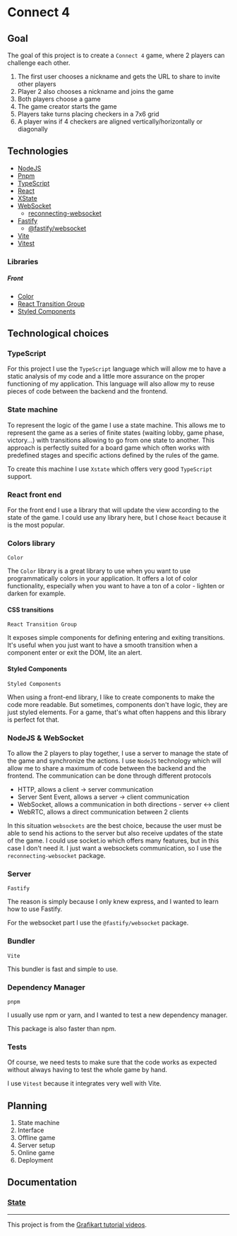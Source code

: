 # Connect 4

## Goal

The goal of this project is to create a `Connect 4` game, where 2 players can challenge each other.

1. The first user chooses a nickname and gets the URL to share to invite other players
2. Player 2 also chooses a nickname and joins the game
3. Both players choose a game
4. The game creator starts the game
5. Players take turns placing checkers in a 7x6 grid
6. A player wins if 4 checkers are aligned vertically/horizontally or diagonally

## Technologies

- [NodeJS](https://nodejs.org/)
- [Pnpm](https://pnpm.io/)
- [TypeScript](https://www.typescriptlang.org/)
- [React](https://reactjs.org/)
- [XState](https://xstate.js.org/)
- [WebSocket](https://developer.mozilla.org/en-US/docs/Web/API/WebSocket)
  - [reconnecting-websocket](https://www.npmjs.com/package/reconnecting-websocket)
- [Fastify](https://www.fastify.io/)
  - [@fastify/websocket](https://www.npmjs.com/package/@fastify/websocket)
- [Vite](https://vite.net/)
- [Vitest](https://vitest.dev/)

### Libraries

##### Front

- [Color](https://www.npmjs.com/package/color)
- [React Transition Group](https://reactcommunity.org/react-transition-group/)
- [Styled Components](https://styled-components.com/)

## Technological choices

### TypeScript

For this project I use the `TypeScript` language which will allow me to have a static
analysis of my code and a little more assurance on the proper functioning of my application. This language will
also allow my to reuse pieces of code between the backend and the frontend.

### State machine

To represent the logic of the game I use a state machine. This allows me to represent the game as a series of
finite states (waiting lobby, game phase, victory...) with transitions allowing to go from one state to another. This
approach is perfectly suited for a board game which often works with predefined stages and specific actions defined by
the rules of the game.

To create this machine I use `Xstate` which offers very good `TypeScript` support.

### React front end

For the front end I use a library that will update the view according to the state of the game. I could use any
library here, but I chose `React` because it is the most popular.

### Colors library

`Color`

The `Color` library is a great library to use when you want to use programmatically colors in your application. It
offers a lot of color functionality, especially when you want to have a ton of a color - lighten or darken for example.

#### CSS transitions

`React Transition Group`

It exposes simple components for defining entering and exiting transitions. It's useful when you just want to have a
smooth transition when a component enter or exit the DOM, lite an alert.

#### Styled Components

`Styled Components`

When using a front-end library, I like to create components to make the code more readable. But sometimes, components
don't have logic, they are just styled elements. For a game, that's what often happens and this library is perfect
fot that.

### NodeJS & WebSocket

To allow the 2 players to play together, I use a server to manage the state of the game and synchronize the
actions. I use `NodeJS` technology which will allow me to share a maximum of code between the backend and the
frontend. The communication can be done through different protocols

- HTTP, allows a client -> server communication
- Server Sent Event, allows a server -> client communication
- WebSocket, allows a communication in both directions - server <-> client
- WebRTC, allows a direct communication between 2 clients

In this situation `websockets` are the best choice, because the user must be able to send his actions to the server but
also receive updates of the state of the game. I could use socket.io which offers many features, but in this case I
don't need it. I just want a websockets communication, so I use the `reconnecting-websocket` package.

### Server

`Fastify`

The reason is simply because I only knew express, and I wanted to learn how to use Fastify.

For the websocket part I use the `@fastify/websocket` package.

### Bundler

`Vite`

This bundler is fast and simple to use.

### Dependency Manager

`pnpm`

I usually use npm or yarn, and I wanted to test a new dependency manager.

This package is also faster than npm.

### Tests

Of course, we need tests to make sure that the code works as expected without always having to test the whole game by
hand.

I use `Vitest` because it integrates very well with Vite.

## Planning

1. State machine
2. Interface
3. Offline game
4. Server setup
5. Online game
6. Deployment

## Documentation

### [State](./doc/state/README.md)

--- 

This project is from the [Grafikart tutorial videos](https://grafikart.fr/formations/puissance-4-websocket).
